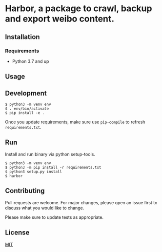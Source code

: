 # Harbor, a package to crawl, backup and export weibo content.

## Installation

### Requirements

- Python 3.7 and up

## Usage

## Development

```
$ python3 -m venv env
$ . env/bin/activate
$ pip install -e .
```

Once you update requirements, make sure use `pip-compile` to refresh `requirements.txt`.

## Run

Install and run binary via python setup-tools.

```
$ python3 -m venv env
$ python3 -m pip install -r requirements.txt
$ python3 setup.py install
$ harbor
```

## Contributing

Pull requests are welcome. For major changes, please open an issue first to discuss what you would like to change.

Please make sure to update tests as appropriate.

## License

[MIT](https://choosealicense.com/licenses/mit/)
